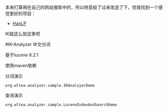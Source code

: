本来打算用在自己的网站搜索中的，所以特意般了过来改造了下，但我找到一个感觉更好的项目：

- [HanLP](http://hanlp.linrunsoft.com/index.html)

IK就这么放这里吧

#IK-Analyzer 中文分词

基于lucene 6.2.1

使用maven依赖

分词演示

    org.wltea.analyzer.sample.IKAnalzyerDemo

查询演示

    org.wltea.analyzer.sample.LuceneIndexAndSearchDemo